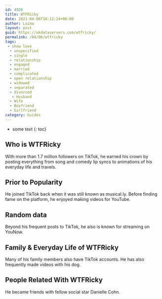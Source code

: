 ```yaml
---
id: 4926
title: WTFRicky
date: 2021-04-06T18:12:24+00:00
author: Laima
layout: post
guid: https://ukdataservers.com/wtfricky/
permalink: /04/06/wtfricky
tags:
 - show love
  - unspecified
  - single
  - relationship
  - engaged
  - married
  - complicated
  - open relationship
  - widowed
  - separated
  - divorced
   - Husband
  - Wife
  - Boyfriend
  - Girlfriend
category: Guides
---
```


* some text
{: toc}


## Who is WTFRicky
                  
                  
                  
With more than 1.7 million followers on TikTok, he earned his crown by posting everything from song and comedy lip syncs to animations of his everyday life and travels. 
                  
              
            
              
            
                
                
                
## Prior to Popularity
                  
                  
                  
He joined TikTok back when it was still known as musical.ly. Before finding fame on the platform, he enjoyed making videos for YouTube. 
                  
              
            
              
            
                
                
                
## Random data
                  
                  
                  
Beyond his frequent posts to TikTok, he also is known for streaming on YouNow. 
                  
              
            
              
            
                
                
                
## Family & Everyday Life of WTFRicky
                  
                  
                  
Many of his family members also have TikTok accounts. He has also frequently made videos with his dog.  
                  
              
            
              
            
                
                
                
## People Related With WTFRicky
                  
                  
                  
He became friends with fellow social star Danielle Cohn. 
                  
              
            
              
            
                
              
            
              
              
            
            
              
            
          
          
          
